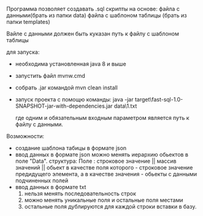 Программа позволяет создавать .sql скрипты 
на основе: 
  файла с данными(брать из папки data)
  файла с шаблоном таблицы (брать из папки templates)
  
Вайле с данными должен быть куказан путь к файлу с шаблоном таблицы

для запуска:
- необходима установленная java 8 и выше
- запустить файл mvnw.cmd
- собрать .jar командой mvn clean install 
- запуск проекта с помощю команды:
  java -jar target\fast-sql-1.0-SNAPSHOT-jar-with-dependencies.jar data\1.txt
  
  где одним и обязательным входным параметром является путь к файлу с данными.


Возможности:
- создание шаблона табицы в формате json
- ввод данных в формате json
  можно менять иерархию обьектов в поле "Data".
    структура: Поле : строковое значение 
                      || массив значений 
                      || обьект в качестве поля которого - строковое значение предидущего элемента, 
                              а в качестве значения - обьекты с данными подчиненных полей
- ввод данных в формате txt
  1. нельзя менять последовательность строк
  2. можно менять уникальные поля и остальные поля местами
  3. остальные поля дублируются для каждой строки вставки в базу.
